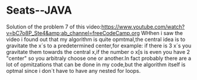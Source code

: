 # Seats--JAVA
Solution of the problem 7 of this video:https://www.youtube.com/watch?v=bC7o8P_Ste4&amp;ab_channel=freeCodeCamp.org
WHhen i saw the video i found out that my algorithm is quite opmtmal,the central idea is to gravitate the x´s to a predetermined center,for example:
if there is 3 x´s you gravitate them towards the central x,if the number o x[s is even you have 2 "center" so you arbitraly choose one or another.In fact probably there are a lot of opmitzations that can be done in my code,but the algorithm itself is optmal since i don´t have to have any nested for loops.
